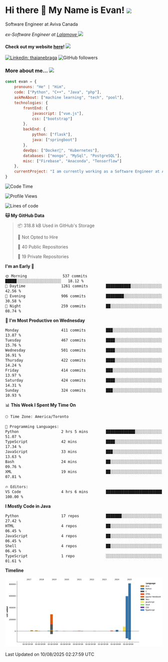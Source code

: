 <h1>Hi there 👋 My Name is Evan!   <img src="https://media.giphy.com/media/10GN73YGycPXQk/giphy.gif" width=50></h1>

<p> Software Engineer at Aviva Canada </p>

<p><em>ex-Software Engineer at <a href="https://www.lalamove.com/hongkong/zh/home">Lalamove </a><img src="https://media.giphy.com/media/HMSLfCl5BsXoQ/giphy.gif" width="60">
</em></p>

<h4>Check out my website <a href="https://hoyeechan.com/">here</a>! <img src="https://media.giphy.com/media/cuPm4p4pClZVC/giphy.gif" width=50></h4>

[![Linkedin: thaianebraga](https://img.shields.io/badge/-Evan-blue?style=flat-square&logo=Linkedin&logoColor=white&link=https://www.linkedin.com/in/ho-yee-chan/)](https://www.linkedin.com/in/ho-yee-chan/)
![GitHub followers](https://img.shields.io/github/followers/hyc121110?label=Follow&style=social)

<!--
**hyc121110/hyc121110** is a ✨ _special_ ✨ repository because its `README.md` (this file) appears on your GitHub profile.

Here are some ideas to get you started:

- 🔭 I’m currently working on ...
- 🌱 I’m currently learning ...
- 👯 I’m looking to collaborate on ...
- 🤔 I’m looking for help with ...
- 💬 Ask me about ...
- 📫 How to reach me: ...
- 😄 Pronouns: ...
- ⚡ Fun fact: ...
-->

<h3> More about me... <img src="https://media.giphy.com/media/Q94xQWspTUkShljj8P/giphy.gif" width=50> </h3>


```javascript
const evan = {
    pronouns: "He" | "Him",
    code: ["Python", "C++", "Java", "php"],
    askMeAbout: ["machine learning", "tech", "pool"],
    technologies: {
        frontEnd: {
            javascript: ["vue.js"],
            css: ["bootstrap"]
        },
        backEnd: {
            python: ["flask"],
            java: ["springboot"]
        },
        devOps: ["Docker🐳", "Kubernetes"],
        databases: ["mongo", "MySql", "PostgreSQL"],
        misc: ["Firebase", "Anaconda", "Tensorflow"]
    },
    currentProject: "I am currently working as a Software Engineer at Aviva Canada",
}
```


<!--START_SECTION:waka-->
![Code Time](http://img.shields.io/badge/Code%20Time-230%20hrs%2041%20mins-blue)

![Profile Views](http://img.shields.io/badge/Profile%20Views-0-blue)

![Lines of code](https://img.shields.io/badge/From%20Hello%20World%20I%27ve%20Written-1.8%20million%20lines%20of%20code-blue)

**🐱 My GitHub Data** 

> 📦 318.8 kB Used in GitHub's Storage 
 > 
> 🚫 Not Opted to Hire
 > 
> 📜 40 Public Repositories 
 > 
> 🔑 19 Private Repositories 
 > 
**I'm an Early 🐤** 

```text
🌞 Morning                537 commits         █████░░░░░░░░░░░░░░░░░░░░   18.12 % 
🌆 Daytime                1261 commits        ███████████░░░░░░░░░░░░░░   42.56 % 
🌃 Evening                906 commits         ████████░░░░░░░░░░░░░░░░░   30.58 % 
🌙 Night                  259 commits         ██░░░░░░░░░░░░░░░░░░░░░░░   08.74 % 
```
📅 **I'm Most Productive on Wednesday** 

```text
Monday                   411 commits         ███░░░░░░░░░░░░░░░░░░░░░░   13.87 % 
Tuesday                  467 commits         ████░░░░░░░░░░░░░░░░░░░░░   15.76 % 
Wednesday                501 commits         ████░░░░░░░░░░░░░░░░░░░░░   16.91 % 
Thursday                 422 commits         ████░░░░░░░░░░░░░░░░░░░░░   14.24 % 
Friday                   414 commits         ███░░░░░░░░░░░░░░░░░░░░░░   13.97 % 
Saturday                 424 commits         ████░░░░░░░░░░░░░░░░░░░░░   14.31 % 
Sunday                   324 commits         ███░░░░░░░░░░░░░░░░░░░░░░   10.93 % 
```


📊 **This Week I Spent My Time On** 

```text
🕑︎ Time Zone: America/Toronto

💬 Programming Languages: 
Python                   2 hrs 5 mins        █████████████░░░░░░░░░░░░   51.07 % 
TypeScript               42 mins             ████░░░░░░░░░░░░░░░░░░░░░   17.34 % 
JavaScript               33 mins             ███░░░░░░░░░░░░░░░░░░░░░░   13.63 % 
Bash                     24 mins             ██░░░░░░░░░░░░░░░░░░░░░░░   09.76 % 
XML                      19 mins             ██░░░░░░░░░░░░░░░░░░░░░░░   07.81 % 

🔥 Editors: 
VS Code                  4 hrs 6 mins        █████████████████████████   100.00 % 
```

**I Mostly Code in Java** 

```text
Python                   17 repos            ███████░░░░░░░░░░░░░░░░░░   27.42 % 
HTML                     4 repos             ██░░░░░░░░░░░░░░░░░░░░░░░   06.45 % 
JavaScript               4 repos             ██░░░░░░░░░░░░░░░░░░░░░░░   06.45 % 
Shell                    4 repos             ██░░░░░░░░░░░░░░░░░░░░░░░   06.45 % 
TypeScript               1 repo              ░░░░░░░░░░░░░░░░░░░░░░░░░   01.61 % 
```



**Timeline**

![Lines of Code chart](https://raw.githubusercontent.com/hyc121110/hyc121110/master/assets/bar_graph.png)


 Last Updated on 10/08/2025 02:27:59 UTC
<!--END_SECTION:waka-->
